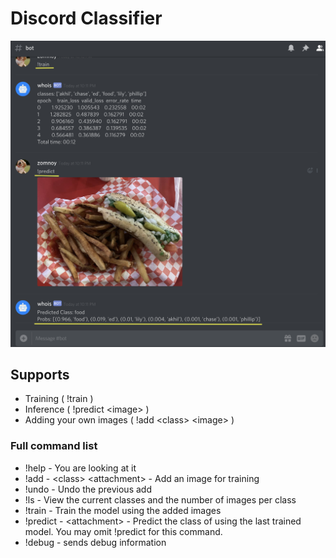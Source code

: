 # Discord Classifier
![Example](readme_files/example.png)

## Supports
- Training ( !train )
- Inference ( !predict \<image> )
- Adding your own images ( !add \<class> \<image> )

### Full command list
- !help - You are looking at it
- !add - \<class> \<attachment> - Add an image for training
- !undo - Undo the previous add
- !ls - View the current classes and the number of images per class
- !train - Train the model using the added images
- !predict - \<attachment> - Predict the class of <attachment> using the last trained model. You may omit !predict for this command.
- !debug - sends debug information